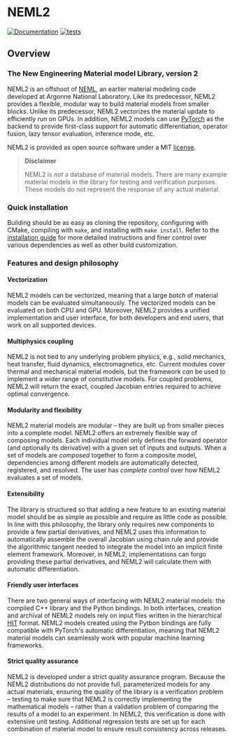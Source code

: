 # NEML2

[![Documentation](https://github.com/applied-material-modeling/neml2/actions/workflows/build_docs.yml/badge.svg?branch=main)](https://applied-material-modeling.github.io/neml2/) [![tests](https://github.com/applied-material-modeling/neml2/actions/workflows/tests.yml/badge.svg?branch=main)](https://github.com/applied-material-modeling/neml2/actions/workflows/tests.yml)

## Overview

### The New Engineering Material model Library, version 2

NEML2 is an offshoot of [NEML](https://github.com/Argonne-National-Laboratory/neml), an earlier material modeling code developed at Argonne National Laboratory.
Like its predecessor, NEML2 provides a flexible, modular way to build material models from smaller blocks.
Unlike its predecessor, NEML2 vectorizes the material update to efficiently run on GPUs. In addition, NEML2 models can use [PyTorch](https://pytorch.org/cppdocs/) as the backend to provide first-class support for automatic differentiation, operator fusion, lazy tensor evaluation, inference mode, etc.

NEML2 is provided as open source software under a MIT [license](https://raw.githubusercontent.com/applied-material-modeling/neml2/main/LICENSE).

> **Disclaimer**
>
> NEML2 is _not_ a database of material models. There are many example material models in the library for testing and verification purposes. These models do not represent the response of any actual material.


### Quick installation

Building should be as easy as cloning the repository, configuring with CMake, compiling with `make`, and installing with `make install`. Refer to the [installation guide](https://applied-material-modeling.github.io/neml2/install.html) for more detailed instructions and finer control over various dependencies as well as other build customization.

### Features and design philosophy

#### Vectorization

NEML2 models can be vectorized, meaning that a large _batch_ of material models can be evaluated simultaneously. The vectorized models can be evaluated on both CPU and GPU. Moreover, NEML2 provides a unified implementation and user interface, for both developers and end users, that work on all supported devices.

#### Multiphysics coupling

NEML2 is not tied to any underlying problem physics, e.g., solid mechanics, heat transfer, fluid dynamics, electromagnetics, etc. Current modules cover thermal and mechanical material models, but the framework *can* be used to implement a wider range of constitutive models. For coupled problems, NEML2 will return the exact, coupled Jacobian entries required to achieve optimal convergence.

#### Modularity and flexibility

NEML2 material models are modular – they are built up from smaller pieces into a complete model. NEML2 offers an extremely flexible way of composing models. Each individual model only defines the forward operator (and optionally its derivative) with a given set of inputs and outputs. When a set of models are *composed* together to form a composite model, dependencies among different models are automatically detected, registered, and resolved. The user has *complete control* over how NEML2 evaluates a set of models.

#### Extensibility

The library is structured so that adding a new feature to an existing material model should be as simple as possible and require as little code as possible. In line with this philosophy, the library only requires new components to provide a few partial derivatives, and NEML2 uses this information to automatically assemble the overall Jacobian using chain rule and provide the algorithmic tangent needed to integrate the model into an implicit finite element framework.  Moreover, in NEML2, implementations can forgo providing these partial derivatives, and NEML2 will calculate them with automatic differentiation.

#### Friendly user interfaces

There are two general ways of interfacing with NEML2 material models: the compiled C++ library and the Python bindings. In both interfaces, creation and archival of NEML2 models rely on input files written in the hierarchical [HIT](https://github.com/idaholab/moose/tree/master/framework/contrib/hit) format. NEML2 models created using the Pytbon bindings are fully compatible with PyTorch's automatic differentiation, meaning that NEML2 material models can seamlessly work with popular machine learning frameworks.

#### Strict quality assurance

NEML2 is developed under a strict quality assurance program. Because the NEML2 distributions do not provide full, parameterized models for any actual materials, ensuring the quality of the library is a verification problem – testing to make sure that NEML2 is correctly implementing the mathematical models – rather than a validation problem of comparing the results of a model to an experiment. In NEML2, this verification is done with extensive unit testing. Additional regression tests are set up for each combination of material model to ensure result consistency across releases.

